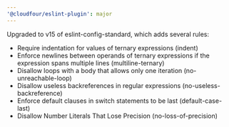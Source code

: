 ```yaml
---
'@cloudfour/eslint-plugin': major
---
```


Upgraded to v15 of eslint-config-standard, which adds several rules:

- Require indentation for values of ternary expressions (indent)
- Enforce newlines between operands of ternary expressions if the expression spans multiple lines (multiline-ternary)
- Disallow loops with a body that allows only one iteration (no-unreachable-loop)
- Disallow useless backreferences in regular expressions (no-useless-backreference)
- Enforce default clauses in switch statements to be last (default-case-last)
- Disallow Number Literals That Lose Precision (no-loss-of-precision)
